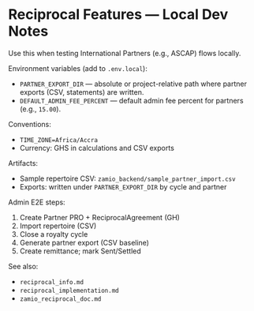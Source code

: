 # Reciprocal Features — Local Dev Notes

Use this when testing International Partners (e.g., ASCAP) flows locally.

Environment variables (add to `.env.local`):
- `PARTNER_EXPORT_DIR` — absolute or project-relative path where partner exports (CSV, statements) are written.
- `DEFAULT_ADMIN_FEE_PERCENT` — default admin fee percent for partners (e.g., `15.00`).

Conventions:
- `TIME_ZONE=Africa/Accra`
- Currency: GHS in calculations and CSV exports

Artifacts:
- Sample repertoire CSV: `zamio_backend/sample_partner_import.csv`
- Exports: written under `PARTNER_EXPORT_DIR` by cycle and partner

Admin E2E steps:
1) Create Partner PRO + ReciprocalAgreement (GH)
2) Import repertoire (CSV)
3) Close a royalty cycle
4) Generate partner export (CSV baseline)
5) Create remittance; mark Sent/Settled

See also:
- `reciprocal_info.md`
- `reciprocal_implementation.md`
- `zamio_reciprocal_doc.md`
